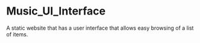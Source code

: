 # Music_UI_Interface
A static website that has a user interface that allows easy browsing of a list of items.
